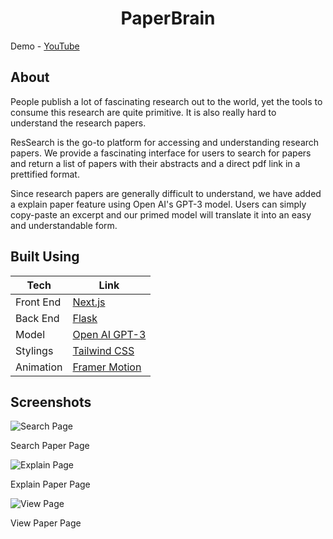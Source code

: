 <h1 align="center">
PaperBrain
</h1>

Demo - [YouTube](https://www.youtube.com/watch?v=JnMSISVfTYc)

## About

<p> People publish a lot of fascinating research out to the world, yet the tools to consume this research are quite primitive. It is also really hard to understand the research papers. </p>
  
<p>ResSearch is the go-to platform for accessing and understanding research papers. We provide a fascinating interface for users to search for papers and return a list of papers with their abstracts and a direct pdf link in a prettified format.

Since research papers are generally difficult to understand, we have added a explain paper feature using Open AI's GPT-3 model. Users can simply copy-paste an excerpt and our primed model will translate it into an easy and understandable form.

</p>
  
## Built Using

| Tech             | Link                                                                |
| ----------------- | ------------------------------------------------------------------ |
| Front End | [Next.js](https://nextjs.org/)|
| Back End | [Flask](https://flask.palletsprojects.com/en/2.2.x/)|
| Model | [Open AI GPT-3](https://openai.com/api/)|
| Stylings | [Tailwind CSS](https://tailwindcss.com/docs/)|
| Animation | [Framer Motion](https://www.framer.com/motion/) |




## Screenshots
![Search Page](https://d112y698adiu2z.cloudfront.net/photos/production/software_photos/002/307/016/datas/gallery.jpg)

Search Paper Page

![Explain Page](https://d112y698adiu2z.cloudfront.net/photos/production/software_photos/002/307/017/datas/gallery.jpg)

Explain Paper Page

![View Page](https://d112y698adiu2z.cloudfront.net/photos/production/software_photos/002/307/019/datas/gallery.jpg)

View Paper Page


